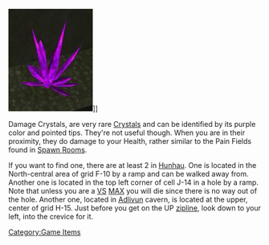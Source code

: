 ![](/images/Damagecrystal.jpg "fig:Damagecrystal.JPG")\]\]

Damage Crystals, are very rare [Crystals](/Crystal "wikilink") and can be
identified by its purple color and pointed tips. They're not useful
though. When you are in their proximity, they do damage to your Health,
rather similar to the Pain Fields found in [Spawn
Rooms](/Spawn_Room "wikilink").

If you want to find one, there are at least 2 in
[Hunhau](/Hunhau "wikilink"). One is located in the North-central area of
grid F-10 by a ramp and can be walked away from. Another one is located
in the top left corner of cell J-14 in a hole by a ramp. Note that
unless you are a [VS](/VS "wikilink") [MAX](/MAX "wikilink") you will die
since there is no way out of the hole. Another one, located in
[Adlivun](/Adlivun "wikilink") cavern, is located at the upper, center of
grid H-15. Just before you get on the UP [zipline](/zipline "wikilink"),
look down to your left, into the crevice for it.

[Category:Game Items](/Category:Game_Items "wikilink")
